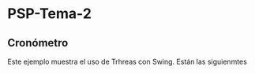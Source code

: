 # PSP-Tema-2
## Cronómetro
Este ejemplo muestra el uso de Trhreas con Swing. Están las siguienmtes 
<!--stackedit_data:
eyJoaXN0b3J5IjpbNDQyNTcyNTk1LDExNjc2MDEyMzVdfQ==
-->